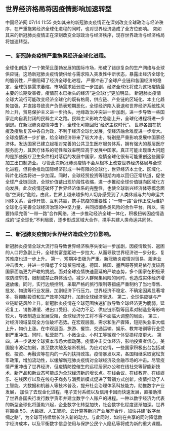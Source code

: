 ## 世界经济格局将因疫情影响加速转型
中国经济网
07/14 11:55
突如其来的新冠肺炎疫情正在深刻改变全球政治与经济秩序，在严重拖累经济全球化进程的同时，也对世界经济造成了全方位影响。
突如其来的新冠肺炎疫情正在深刻改变全球政治与经济秩序，现存世界政治与经济格局将加速转型。
### 一、新冠肺炎疫情严重拖累经济全球化进程。
全球化创造了一个繁荣且蓬勃发展的国际市场，形成了错综复杂的生产网络与全球供应链。这场新冠肺炎疫情使供给与需求陷入突发性中断状态，暴露出经济全球化的脆弱性，严重阻碍了经济全球化进程，
严重冲击了全球产业链和各国经济的稳定，全球贸易需求萎缩，市场需求疲弱进一步加剧，经济全球化将成为这场疫情最主要的长期受害者，疫情前本已抬头的经济“逆全球化”更加明显。
新冠肺炎疫情全球大流行可能改变经济全球化的既有格局，供应链、产业链的区域化、本土化趋势加强，并直接导致资产负债表短期恶化，全球经济陷入衰退和世界经济系统性风险上升，贸易保护主义进一步抬头，地缘政治冲突进一步加剧，进一步导致一些国家走向自我封闭的民粹主义之路。民粹主义影响力急剧上升，全球化进程将进一步倒退。在新冠肺炎疫情冲击下，全球化可能回归“经济主权时代”。
世界各国在抗疫及疫后复苏中各自为政，不利于经济全球化发展，使经济融合难度进一步增大。全球疫情进一步扩散，给全球经济带来了较大冲击，特别是严重影响发展中国家经济体。发达国家已建立起相对完善的公共卫生医疗服务体系，拥有强大的基层医疗服务能力，其医疗体系的韧性和效率明显高于发展中国家。真正可能出现重大问题的是那些医疗卫生条件相对落后的发展中国家，疫情全球化很有可能重创这些国家加工出口制造业。
尽管此次新冠肺炎疫情不会从根本上改变世界经济格局与全球化进程，但将会推动国际经济形成一种有限的全球化，世界经济本土化、区域化、碎片化趋势将进一步加深。同时，全球经贸投资等短期内难以回归正常轨道，促使全球产业链回流，全球价值链出现阶段性收缩，进一步推动全球价值链向区域化方向发展。此次疫情还破坏了世界经济体系的完整性，也使全球新兴经济体等概念面临“空洞化”危险。由此，世界上越来越多的人切身感受到了人类休戚与共的命运共同体关系，合作开放、互利共赢，携手抗疫的重要性；“一带一路”合作正成为维护全球化与完善全球经济治理的中坚力量、共同抵御各类风险的合作平台。所以，需要持续完善“一带一路”合作网络，进一步推动经济全球一体化，积极扭转因疫情造成的“逆全球化”不利局面，逐步形成区域大合作，携手共建人类命运共同体。
### 二、新冠肺炎疫情对世界经济造成全方位影响。
新冠肺炎疫情全球大流行将导致世界经济秩序失衡进一步加剧，因疫情致贫、返困的人口将急剧上升，全球贫富差距进一步拉大，从而导致世界经济进一步分化、复苏难度也进一步上升。
第一，短期冲击极为严重。新冠肺炎疫情对贸易、服务业冲击很大，并进一步降低了全球贸易增速。德国、韩国、墨西哥等贸易依存度较高国家面临更为严峻的挑战。面对全球疫情快速蔓延的严峻态势，多个国家在积极采取防控举措，限制或禁止群体活动，减少人群聚集风险的同时，也造成实体经济增速放缓。同时，实行边境控制，采取严格的旅行限制等措施严重制约了当地零售、批发、物流等行业发展，加剧经济下行压力。世界经济不稳定、不确定因素显著增多，将抑制投资和生产效率的提升，加剧全球经济衰退。
第二，全球供应链与产业链断链风险上升。新冠肺炎疫情在全球范围快速扩散导致全球经济更为脆弱，延迟复工、销售滞缓、进出口受阻、劳动力不足、供应链断裂等因素对制造业等影响较大，导致制造业发展受阻，全球经济分工将不得不面临大调整的局面。
第三，对经济领域呈现全方位破坏态势。在宏观层面，需求和生产骤降，短期失业率大幅上升，物价上涨。在中观层面，旅游、餐饮、交通运输、娱乐、教育培训等行业受到严重冲击。同时，私营部门、小微企业、小时工等微观个体受损程度更大。
第四，进一步诱发全球资本市场大幅动荡。疫情冲击实体经济，影响投资者信心。美国股市波动加剧，甚至数次触及熔断机制。为应对疫情，一些国家积极出台包括减税、投资、再融资等在内的一系列扶持政策。疫情暴发以来，各国相继采取宽松货币政策，增加流动性，以缓解新冠肺炎疫情对全球经济及金融市场的冲击。尽管疫情严重冲击了世界经济，但疫情防控催生的远程居家办公和在线社交等智能新技术、新产品和新业态可能成为全球经济新的增长点。在线会议、在线教育、在线娱乐、在线医疗以及在线电子商务与消费新模式促进了营销方式创新。疫情推动了人工智能、大数据和机器人等技术普及，提升社会治理体系科技能力，助推数字产业发展，
加快了去现金化进程，电子支付系统以及信用卡因而快速发展，直接助推了世界各国央行发行数字货币并建立数字个人账户的进程。一种以数字经济为代表的新型全球化将蓬勃兴起，企业数字化转型加快，社会数字化程度逐渐加深。世界将围绕 5G、大数据、人工智能、云计算等新兴产业展开合作，加快共建“数字丝绸之路”，为全球可持续增长注入新的动力。与此同时，如何在共享的同时降低数字经济成本，以及平衡数字信息使用与保护公民个人隐私等将成为新的重大课题。
